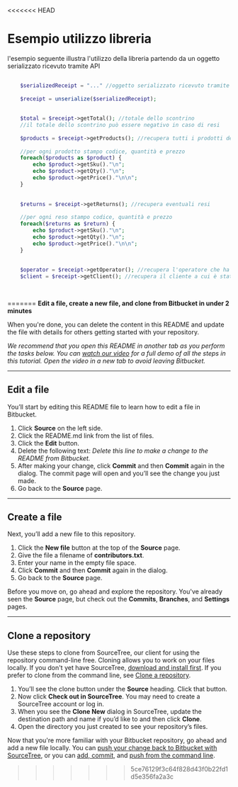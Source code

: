 <<<<<<< HEAD
# Esempio utilizzo libreria

l'esempio seguente illustra l'utilizzo della libreria partendo da un oggetto serializzato
ricevuto tramite API

```php
    
    $serializedReceipt = "..." //oggetto serializzato ricevuto tramite API
    
    $receipt = unserialize($serializedReceipt);
    
    
    $total = $receipt->getTotal(); //totale dello scontrino
    //il totale dello scontrino può essere negativo in caso di resi
    
    $products = $receipt->getProducts(); //recupera tutti i prodotti dello scontrino
    
    //per ogni prodotto stampo codice, quantità e prezzo
    foreach($products as $product) {
        echo $product->getSku()."\n";
        echo $product->getQty()."\n";
        echo $product->getPrice()."\n\n";
    }
    
    
    $returns = $receipt->getReturns(); //recupera eventuali resi
    
    //per ogni reso stampo codice, quantità e prezzo
    foreach($returns as $return) {
        echo $product->getSku()."\n";
        echo $product->getQty()."\n";
        echo $product->getPrice()."\n\n";
    }
    
    
    $operator = $receipt->getOperator(); //recupera l'operatore che ha emesso lo scontrino
    $client = $receipt->getClient(); //recupera il cliente a cui è stato emesso lo scontrino
    
    
```




=======
**Edit a file, create a new file, and clone from Bitbucket in under 2 minutes**

When you're done, you can delete the content in this README and update the file with details for others getting started with your repository.

*We recommend that you open this README in another tab as you perform the tasks below. You can [watch our video](https://youtu.be/0ocf7u76WSo) for a full demo of all the steps in this tutorial. Open the video in a new tab to avoid leaving Bitbucket.*

---

## Edit a file

You’ll start by editing this README file to learn how to edit a file in Bitbucket.

1. Click **Source** on the left side.
2. Click the README.md link from the list of files.
3. Click the **Edit** button.
4. Delete the following text: *Delete this line to make a change to the README from Bitbucket.*
5. After making your change, click **Commit** and then **Commit** again in the dialog. The commit page will open and you’ll see the change you just made.
6. Go back to the **Source** page.

---

## Create a file

Next, you’ll add a new file to this repository.

1. Click the **New file** button at the top of the **Source** page.
2. Give the file a filename of **contributors.txt**.
3. Enter your name in the empty file space.
4. Click **Commit** and then **Commit** again in the dialog.
5. Go back to the **Source** page.

Before you move on, go ahead and explore the repository. You've already seen the **Source** page, but check out the **Commits**, **Branches**, and **Settings** pages.

---

## Clone a repository

Use these steps to clone from SourceTree, our client for using the repository command-line free. Cloning allows you to work on your files locally. If you don't yet have SourceTree, [download and install first](https://www.sourcetreeapp.com/). If you prefer to clone from the command line, see [Clone a repository](https://confluence.atlassian.com/x/4whODQ).

1. You’ll see the clone button under the **Source** heading. Click that button.
2. Now click **Check out in SourceTree**. You may need to create a SourceTree account or log in.
3. When you see the **Clone New** dialog in SourceTree, update the destination path and name if you’d like to and then click **Clone**.
4. Open the directory you just created to see your repository’s files.

Now that you're more familiar with your Bitbucket repository, go ahead and add a new file locally. You can [push your change back to Bitbucket with SourceTree](https://confluence.atlassian.com/x/iqyBMg), or you can [add, commit,](https://confluence.atlassian.com/x/8QhODQ) and [push from the command line](https://confluence.atlassian.com/x/NQ0zDQ).
>>>>>>> 5ce76129f3c64f828d43f0b22fd1d5e356fa2a3c
